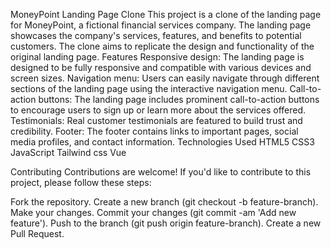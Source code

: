 MoneyPoint Landing Page Clone
This project is a clone of the landing page for MoneyPoint, a fictional financial services company. The landing page showcases the company's services, features, and benefits to potential customers. The clone aims to replicate the design and functionality of the original landing page.
Features
Responsive design: The landing page is designed to be fully responsive and compatible with various devices and screen sizes.
Navigation menu: Users can easily navigate through different sections of the landing page using the interactive navigation menu.
Call-to-action buttons: The landing page includes prominent call-to-action buttons to encourage users to sign up or learn more about the services offered.
Testimonials: Real customer testimonials are featured to build trust and credibility.
Footer: The footer contains links to important pages, social media profiles, and contact information.
Technologies Used
HTML5
CSS3
JavaScript
Tailwind css
Vue

Contributing
Contributions are welcome! If you'd like to contribute to this project, please follow these steps:

Fork the repository.
Create a new branch (git checkout -b feature-branch).
Make your changes.
Commit your changes (git commit -am 'Add new feature').
Push to the branch (git push origin feature-branch).
Create a new Pull Request.
